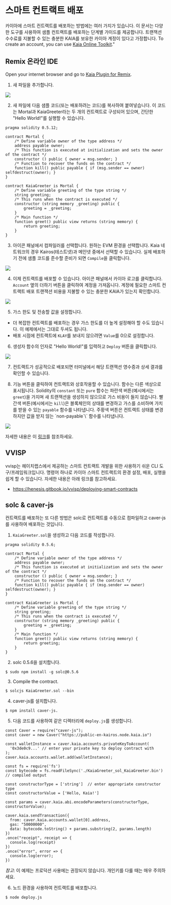 # 스마트 컨트랙트 배포

카이아에 스마트 컨트랙트를 배포하는 방법에는 여러 가지가 있습니다. 이 문서는 다양한 도구를 사용하여 샘플 컨트랙트를 배포하는 단계별 가이드를 제공합니다. 트랜잭션 수수료를 지불할 수 있는 충분한 KAIA를 보유한 카이아 계정이 있다고 가정합니다. To create an account, you can use [Kaia Online Toolkit](https://toolkit.kaia.io/account/accountKeyLegacy)."

## Remix 온라인 IDE <a id="remix-ide"></a>

Open your internet browser and go to [Kaia Plugin for Remix](https://ide.kaia.io).

1. 새 파일을 추가합니다.

![](/img/build/smart-contracts/01_deployment_ide.png)

2. 새 파일에 다음 샘플 코드(또는 배포하려는 코드)를 복사하여 붙여넣습니다. 이 코드는 Mortal과 KaiaGreeter라는 두 개의 컨트랙트로 구성되어 있으며, 간단한 "Hello World!"를 실행할 수 있습니다.

```
pragma solidity 0.5.12;

contract Mortal {
    /* Define variable owner of the type address */
    address payable owner;
    /* This function is executed at initialization and sets the owner of the contract */
    constructor () public { owner = msg.sender; }
    /* Function to recover the funds on the contract */
    function kill() public payable { if (msg.sender == owner) selfdestruct(owner); }
}

contract KaiaGreeter is Mortal {
    /* Define variable greeting of the type string */
    string greeting;
    /* This runs when the contract is executed */
    constructor (string memory _greeting) public {
        greeting = _greeting;
    }
    /* Main function */
    function greet() public view returns (string memory) {
        return greeting;
    }
}
```

3. 아이콘 패널에서 컴파일러를 선택합니다. 원하는 EVM 환경을 선택합니다. Kaia 네트워크의 경우 Kairos(테스트넷)과 메인넷 중에서 선택할 수 있습니다. 실제 배포하기 전에 샘플 코드를 준수할 준비가 되면 `Compile`을 클릭합니다.

![](/img/build/smart-contracts/02_deployment_compile.png)

4. 이제 컨트랙트를 배포할 수 있습니다. 아이콘 패널에서 카이아 로고를 클릭합니다. `Account` 옆의 더하기 버튼을 클릭하여 계정을 가져옵니다. 계정에 필요한 스마트 컨트랙트 배포 트랜잭션 비용을 지불할 수 있는 충분한 KAIA가 있는지 확인합니다.

![](/img/build/smart-contracts/05_deployment_account.png)

5. 가스 한도 및 전송할 값을 설정합니다.

- 더 복잡한 컨트랙트를 배포하는 경우 가스 한도를 더 높게 설정해야 할 수도 있습니다. 이 예제에서는 그대로 두셔도 됩니다.
- 배포 시점에 컨트랙트에 `KLAY`를 보내지 않으려면 `Value`를 0으로 설정합니다.

6. 생성자 함수의 인자로 "Hello World!"를 입력하고 `Deploy` 버튼을 클릭합니다.

![](/img/build/smart-contracts/03_deployment_hello.png)

7. 컨트랙트가 성공적으로 배포되면 터미널에서 해당 트랜잭션 영수증과 상세 결과를 확인할 수 있습니다.

8. 기능 버튼을 클릭하여 컨트랙트와 상호작용할 수 있습니다. 함수는 다른 색상으로 표시됩니다. Solidity의 `constant` 또는 `pure` 함수는 파란색 버튼(예시에서는 `greet`)을 가지며 새 트랜잭션을 생성하지 않으므로 가스 비용이 들지 않습니다. 빨간색 버튼(예시에서는 `kill`)은 블록체인의 상태를 변경하고 가스를 소비하며 가치를 받을 수 있는 `payable` 함수를 나타냅니다. 주황색 버튼은 컨트랙트 상태를 변경하지만 값을 받지 않는 \`non-payable\`\\` 함수를 나타냅니다.

![](/img/build/smart-contracts/06_deployment_functions.png)

자세한 내용은 이 [링크](../ide-and-tools/ide-and-tools.md)를 참조하세요.

## VVISP <a id="vvisp"></a>

vvisp는 헤이치랩스에서 제공하는 스마트 컨트랙트 개발을 위한 사용하기 쉬운 CLI 도구/프레임워크입니다. 명령어 하나로 카이아 스마트 컨트랙트의 환경 설정, 배포, 실행을 쉽게 할 수 있습니다. 자세한 내용은 아래 링크를 참고하세요.

- https://henesis.gitbook.io/vvisp/deploying-smart-contracts

## solc & caver-js <a id="solc-caver-js"></a>

컨트랙트를 배포하는 또 다른 방법은 solc로 컨트랙트를 수동으로 컴파일하고 caver-js를 사용하여 배포하는 것입니다.

1. `KaiaGreeter.sol`을 생성하고 다음 코드를 작성합니다.

```
pragma solidity 0.5.6;

contract Mortal {
    /* Define variable owner of the type address */
    address payable owner;
    /* This function is executed at initialization and sets the owner of the contract */
    constructor () public { owner = msg.sender; }
    /* Function to recover the funds on the contract */
    function kill() public payable { if (msg.sender == owner) selfdestruct(owner); }
}

contract KaiaGreeter is Mortal {
    /* Define variable greeting of the type string */
    string greeting;
    /* This runs when the contract is executed */
    constructor (string memory _greeting) public {
        greeting = _greeting;
    }
    /* Main function */
    function greet() public view returns (string memory) {
        return greeting;
    }
}
```

2. solc 0.5.6을 설치합니다.

```
$ sudo npm install -g solc@0.5.6
```

3. Compile the contract.

```
$ solcjs KaiaGreeter.sol --bin
```

4. caver-js를 설치합니다.

```
$ npm install caver-js.
```

5. 다음 코드를 사용하여 같은 디렉터리에 `deploy.js`를 생성합니다.

```
const Caver = require("caver-js");
const caver = new Caver("https://public-en-kairos.node.kaia.io")

const walletInstance = caver.kaia.accounts.privateKeyToAccount(
  '0x3de0c9...' // enter your private key to deploy contract with
);
caver.kaia.accounts.wallet.add(walletInstance);

const fs = require('fs')
const bytecode = fs.readFileSync('./KaiaGreeter_sol_KaiaGreeter.bin') // compiled output

const constructorType = ['string']  // enter appropriate constructor type
const constructorValue = ['Hello, Kaia!']

const params = caver.kaia.abi.encodeParameters(constructorType, constructorValue);

caver.kaia.sendTransaction({
  from: caver.kaia.accounts.wallet[0].address,
  gas: "50000000",
  data: bytecode.toString() + params.substring(2, params.length)
})
.once("receipt", receipt => {
  console.log(receipt)
})
.once("error", error => {
  console.log(error);
})
```

_참고_: 이 예제는 프로덕션 사용에는 권장되지 않습니다. 개인키를 다룰 때는 매우 주의하세요.

6. 노드 환경을 사용하여 컨트랙트를 배포합니다.

```
$ node deploy.js
```
